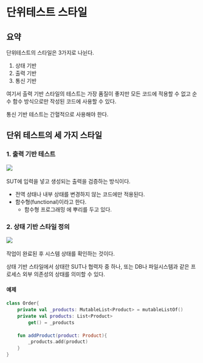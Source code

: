 # 단위테스트 스타일
## 요약
단위테스트의 스타일은 3가지로 나뉜다.
1. 상태 기반
2. 출력 기반
3. 통신 기반

여기서 출력 기반 스타일의 테스트는 가장 품질이 좋지만 모든 코드에 적용할 수 없고 순수 함수 방식으로만 작성된 코드에 사용할 수 있다.

통신 기반 테스트는 간혈적으로 사용해야 한다.


## 단위 테스트의 세 가지 스타일
### 1. 출력 기반 테스트
<img src="img/출력_기반_테스트.jpeg">

SUT에 입력을 넣고 생성되는 출력을 검증하는 방식이다.
- 전역 상태나 내부 상태를 변경하지 않는 코드에만 적용된다.
- 함수형(functional)이라고 한다.
  - 함수형 프로그래밍 에 뿌리를 두고 있다.

### 2. 상태 기반 스타일 정의
<img src="img/상태_기반_테스트.jpeg">

작업이 완료된 후 시스템 상태를 확인하는 것이다.

상태 기반 스타일에서 상태란 SUT나 협력자 중 하나, 또는 DB나 파일시스템과 같은 프로세스 외부 의존성의 상태를 의미할 수 있다.

#### 예제
```kotlin
class Order{
    private val _products: MutableList<Product> = mutableListOf()
    private val products: List<Product>
        get() = _products

    fun addProduct(product: Product){
        _products.add(product)
    }
}
```